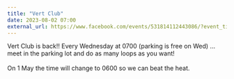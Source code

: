 ```yaml
---
title: "Vert Club"
date: 2023-08-02 07:00
external_url: https://www.facebook.com/events/531814112443086/?event_time_id=531814189109745
---
```

Vert Club is back!! Every Wednesday at 0700 (parking is free on Wed) … meet in the parking lot and do as many loops as you want!<br>
  <br>
  On 1 May the time will change to 0600 so we can beat the heat.<br>
  <br>
  
